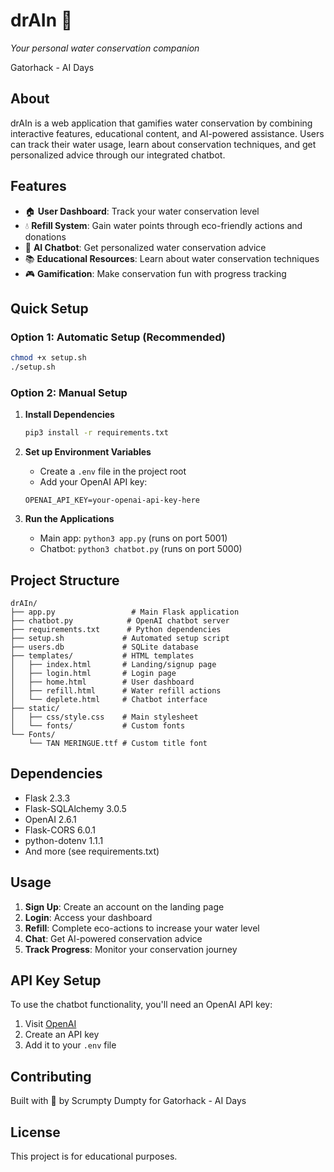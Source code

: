 # drAIn 🌊
*Your personal water conservation companion*

Gatorhack - AI Days

## About
drAIn is a web application that gamifies water conservation by combining interactive features, educational content, and AI-powered assistance. Users can track their water usage, learn about conservation techniques, and get personalized advice through our integrated chatbot.

## Features
- 🏠 **User Dashboard**: Track your water conservation level
- 💧 **Refill System**: Gain water points through eco-friendly actions and donations
- 🤖 **AI Chatbot**: Get personalized water conservation advice
- 📚 **Educational Resources**: Learn about water conservation techniques
- 🎮 **Gamification**: Make conservation fun with progress tracking

## Quick Setup

### Option 1: Automatic Setup (Recommended)
```bash
chmod +x setup.sh
./setup.sh
```

### Option 2: Manual Setup
1. **Install Dependencies**
   ```bash
   pip3 install -r requirements.txt
   ```

2. **Set up Environment Variables**
   - Create a `.env` file in the project root
   - Add your OpenAI API key:
   ```
   OPENAI_API_KEY=your-openai-api-key-here
   ```

3. **Run the Applications**
   - Main app: `python3 app.py` (runs on port 5001)
   - Chatbot: `python3 chatbot.py` (runs on port 5000)

## Project Structure
```
drAIn/
├── app.py                 # Main Flask application
├── chatbot.py            # OpenAI chatbot server
├── requirements.txt      # Python dependencies
├── setup.sh             # Automated setup script
├── users.db             # SQLite database
├── templates/           # HTML templates
│   ├── index.html       # Landing/signup page
│   ├── login.html       # Login page
│   ├── home.html        # User dashboard
│   ├── refill.html      # Water refill actions
│   └── deplete.html     # Chatbot interface
├── static/
│   ├── css/style.css    # Main stylesheet
│   └── fonts/           # Custom fonts
└── Fonts/
    └── TAN MERINGUE.ttf # Custom title font
```

## Dependencies
- Flask 2.3.3
- Flask-SQLAlchemy 3.0.5
- OpenAI 2.6.1
- Flask-CORS 6.0.1
- python-dotenv 1.1.1
- And more (see requirements.txt)

## Usage
1. **Sign Up**: Create an account on the landing page
2. **Login**: Access your dashboard
3. **Refill**: Complete eco-actions to increase your water level
4. **Chat**: Get AI-powered conservation advice
5. **Track Progress**: Monitor your conservation journey

## API Key Setup
To use the chatbot functionality, you'll need an OpenAI API key:
1. Visit [OpenAI](https://platform.openai.com/api-keys)
2. Create an API key
3. Add it to your `.env` file

## Contributing
Built with 🩵 by Scrumpty Dumpty for Gatorhack - AI Days

## License
This project is for educational purposes.